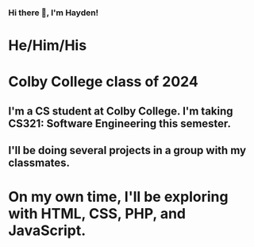 ### Hi there 👋, I'm Hayden! 
# He/Him/His
# Colby College class of 2024

<!--
**htmerr24/htmerr24** is a ✨ _special_ ✨ repository because its `README.md` (this file) appears on your GitHub profile.

Here are some ideas to get you started:

- 🔭 I’m currently working on ...
- 🌱 I’m currently learning ...
- 👯 I’m looking to collaborate on ...
- 🤔 I’m looking for help with ...
- 💬 Ask me about ...
- 📫 How to reach me: ...
- 😄 Pronouns: ...
- ⚡ Fun fact: ...
-->

## I'm a CS student at Colby College. I'm taking CS321: Software Engineering this semester.
## I'll be doing several projects in a group with my classmates.

# On my own time, I'll be exploring with HTML, CSS, PHP, and JavaScript.
